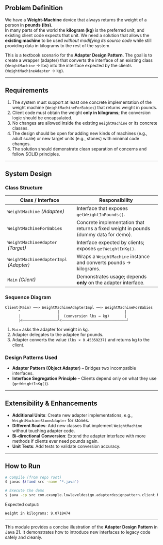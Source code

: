 ## Problem Definition

We have a **Weight-Machine** device that always returns the weight of a person in **pounds (lbs)**.  
In many parts of the world the **kilogram (kg)** is the preferred unit, and existing client
code expects that unit.  We need a solution that allows the **existing machine** to be used
*without modifying its source code* while still providing data in kilograms to the rest of
the system.

This is a textbook scenario for the **Adapter Design Pattern**.  The goal is to create a
wrapper (adapter) that converts the interface of an existing class (`WeightMachine` → lbs)
into the interface expected by the clients (`WeightMachineAdapter` → kg).

---

## Requirements

1. The system must support at least one concrete implementation of the weight machine
   (`WeightMachineForBabies`) that returns weight in pounds.
2. Client code must obtain the weight **only in kilograms**; the conversion logic should be
   encapsulated.
3. No changes are allowed inside the existing `WeightMachine` or its concrete classes.
4. The design should be open for adding new kinds of machines (e.g., adult scale) or new
   target units (e.g., stones) with minimal code changes.
5. The solution should demonstrate clean separation of concerns and follow SOLID
   principles.

---

## System Design

### Class Structure

| Class / Interface | Responsibility |
| ----------------- | -------------- |
| `WeightMachine` *(Adaptee)* | Interface that exposes `getWeightInPounds()`.
| `WeightMachineForBabies` | Concrete implementation that returns a fixed weight in pounds (dummy data for demo).
| `WeightMachineAdapter` *(Target)* | Interface expected by clients; exposes `getWeightInKg()`.
| `WeightMachineAdapterImpl` *(Adapter)* | Wraps a `WeightMachine` instance and converts pounds → kilograms.
| `Main` *(Client)* | Demonstrates usage; depends **only** on the adapter interface.

### Sequence Diagram

```
Client(Main) ──> WeightMachineAdapterImpl ──> WeightMachineForBabies
      ^                 |                              |
      |                 |  (conversion lbs → kg)       |
      |<────────────────┘<──────────────────────────────┘
```

1. `Main` asks the adapter for weight in kg.
2. Adapter delegates to the adaptee for pounds.
3. Adapter converts the value `(lbs × 0.45359237)` and returns kg to the client.

### Design Patterns Used

- **Adapter Pattern (Object Adapter)** – Bridges two incompatible interfaces.
- **Interface Segregation Principle** – Clients depend only on what they use (`getWeightInKg()`).

---

## Extensibility & Enhancements

- **Additional Units**: Create new adapter implementations, e.g., `WeightMachineStoneAdapter` for stones.
- **Different Scales**: Add new classes that implement `WeightMachine` without touching adapter code.
- **Bi-directional Conversion**: Extend the adapter interface with more methods if clients ever need pounds again.
- **Unit Tests**: Add tests to validate conversion accuracy.

---

## How to Run

```bash
# Compile (from repo root)
$ javac $(find src -name '*.java')

# Execute the demo
$ java -cp src com.example.lowleveldesign.adapterdesignpattern.client.Main
```

Expected output:
```
Weight in kilograms: 9.0718474
```

---

This module provides a concise illustration of the **Adapter Design Pattern** in Java 21.
It demonstrates how to introduce new interfaces to legacy code safely and cleanly.